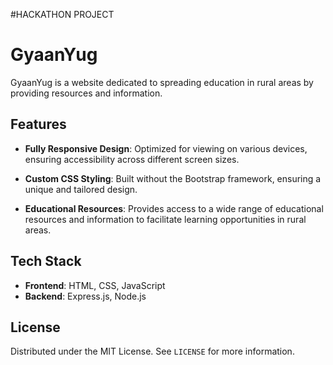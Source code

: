 #HACKATHON PROJECT

# GyaanYug

GyaanYug is a website dedicated to spreading education in rural areas by providing resources and information.

## Features

- **Fully Responsive Design**: Optimized for viewing on various devices, ensuring accessibility across different screen sizes.
  
- **Custom CSS Styling**: Built without the Bootstrap framework, ensuring a unique and tailored design.

- **Educational Resources**: Provides access to a wide range of educational resources and information to facilitate learning opportunities in rural areas.

## Tech Stack

- **Frontend**: HTML, CSS, JavaScript
- **Backend**: Express.js, Node.js

## License

Distributed under the MIT License. See `LICENSE` for more information.
